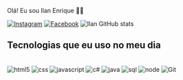 Olá! Eu sou Ilan Enrique ✌🏽

[![Instagram](https://img.shields.io/badge/Instagram-E4405F?style=for-the-badge&logo=instagram&logoColor=white)](https://www.instagram.com/ele_filho_amore)
[![Facebook](https://img.shields.io/badge/Facebook-1877F2?style=for-the-badge&logo=facebook&logoColor=white)](https://www.facebook.com/ilanelmalo)
![Ilan GitHub stats](https://github-readme-stats.vercel.app/api?username=ilanshalom&show_icons=true&theme=dracula)

## Tecnologias que eu uso no meu dia

<div style="display: inline_block"><br/>	
  <img align="center" alt="html5" src="https://img.shields.io/badge/HTML5-E34F26?style=for-the-badge&logo=html5&logoColor=white"/>
  <img align="center" alt="css" src="https://img.shields.io/badge/CSS-239120?&style=for-the-badge&logo=css3&logoColor=white"/>
  <img align="center" alt="javascript" src="https://img.shields.io/badge/JavaScript-F7DF1E?style=for-the-badge&logo=javascript&logoColor=black"/>
  <img align="center" alt="c#" src="https://img.shields.io/badge/C%23-239120?style=for-the-badge&logo=c-sharp&logoColor=white"/>
   <img align="center" alt="java" src="https://img.shields.io/badge/C%23-239120?style=for-the-badge&logo=c-sharp&logoColor=white"/>
   <img align="center" alt="sql" src="https://img.shields.io/badge/C%23-239120?style=for-the-badge&logo=c-sharp&logoColor=white"/>
   <img align="center" alt="node" src="https://img.shields.io/badge/C%23-239120?style=for-the-badge&logo=c-sharp&logoColor=white"/>
   <img align="center" alt="Git" src="https://img.shields.io/badge/C%23-239120?style=for-the-badge&logo=c-sharp&logoColor=white"/>
   
  
</div><br>
